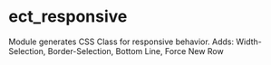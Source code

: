 ect_responsive
==============

Module generates CSS Class for responsive behavior.
Adds: Width-Selection, Border-Selection, Bottom Line, Force New Row

